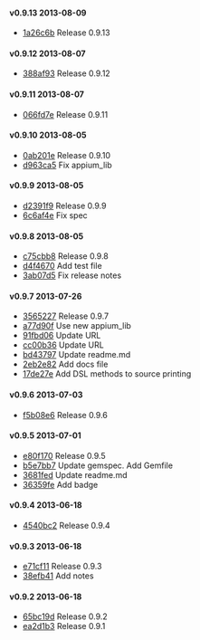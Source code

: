 #### v0.9.13 2013-08-09

- [1a26c6b](https://github.com/appium/test_runner/commit/1a26c6bd6b31e1d697fc8fbe2e709baafbd4dcb1) Release 0.9.13


#### v0.9.12 2013-08-07

- [388af93](https://github.com/appium/test_runner/commit/388af93e0a308cae651226df066e789bc2a732b7) Release 0.9.12


#### v0.9.11 2013-08-07

- [066fd7e](https://github.com/appium/test_runner/commit/066fd7e2e90cff33da9f82be36c46e3a96641659) Release 0.9.11


#### v0.9.10 2013-08-05

- [0ab201e](https://github.com/appium/test_runner/commit/0ab201e8a02ae2b1a1f3e4cfde34a25092575638) Release 0.9.10
- [d963ca5](https://github.com/appium/test_runner/commit/d963ca57fd79bcabd5c91d53f5c6170a81494dda) Fix appium_lib


#### v0.9.9 2013-08-05

- [d2391f9](https://github.com/appium/test_runner/commit/d2391f9e2d00fdd3fc4214ac11ceeff986952200) Release 0.9.9
- [6c6af4e](https://github.com/appium/test_runner/commit/6c6af4e6f64c750502017dc2ff3da6cd1cd4ac0e) Fix spec


#### v0.9.8 2013-08-05

- [c75cbb8](https://github.com/appium/test_runner/commit/c75cbb80ddaf17939b5cbbaa763ef033f1742d91) Release 0.9.8
- [d4f4670](https://github.com/appium/test_runner/commit/d4f467006863662b059e49f9a0adf35adc04e6a5) Add test file
- [3ab07d5](https://github.com/appium/test_runner/commit/3ab07d50837182d37c37e1b4e40713e4f047bb2c) Fix release notes


#### v0.9.7 2013-07-26

- [3565227](https://github.com/appium/test_runner/commit/3565227c51844f0ec4652d342293ba47a4e7a39d) Release 0.9.7
- [a77d90f](https://github.com/appium/test_runner/commit/a77d90f44e0f3fd7428000ea9a303241993aa5c4) Use new appium_lib
- [91fbd06](https://github.com/appium/test_runner/commit/91fbd0662f8dee060bf39704cd014197e433fb05) Update URL
- [cc00b36](https://github.com/appium/test_runner/commit/cc00b360903636644bddcdb579e89d22450f802e) Update URL
- [bd43797](https://github.com/appium/test_runner/commit/bd4379707db9896ec5ec9f51f4f4fbc9dc2f5d40) Update readme.md
- [2eb2e82](https://github.com/appium/test_runner/commit/2eb2e82334a2eab6e786856a937603e1aee955d1) Add docs file
- [17de27e](https://github.com/appium/test_runner/commit/17de27e7cd22ce0cd62f64aac2f26b55a63b8992) Add DSL methods to source printing


#### v0.9.6 2013-07-03

- [f5b08e6](https://github.com/appium/test_runner/commit/f5b08e6754885b282be4c51781dddaa3b87c0d1d) Release 0.9.6


#### v0.9.5 2013-07-01

- [e80f170](https://github.com/appium/test_runner/commit/e80f1709ecec7b987389efe559b8a36bc4f33051) Release 0.9.5
- [b5e7bb7](https://github.com/appium/test_runner/commit/b5e7bb7c1a28f1574b2c610f18c20916e485416d) Update gemspec. Add Gemfile
- [3681fed](https://github.com/appium/test_runner/commit/3681fed4e41667011ac4af60f9f3879048ce785d) Update readme.md
- [36359fe](https://github.com/appium/test_runner/commit/36359fe547cac10272226c453d543607844f77a2) Add badge


#### v0.9.4 2013-06-18

- [4540bc2](https://github.com/appium/test_runner/commit/4540bc2963f1ffed766d0011baa26144c0bcc1ee) Release 0.9.4


#### v0.9.3 2013-06-18

- [e71cf11](https://github.com/appium/test_runner/commit/e71cf11eca3751c6057b2c13dd6f05867ce068e4) Release 0.9.3
- [38efb41](https://github.com/appium/test_runner/commit/38efb417202198b1b001f1f09efb283b2c8ba834) Add notes


#### v0.9.2 2013-06-18

- [65bc19d](https://github.com/appium/test_runner/commit/65bc19d6ab4ce546688a92d82c61b0fe3d253274) Release 0.9.2
- [ea2d1b3](https://github.com/appium/test_runner/commit/ea2d1b3ba635210a516aeeb1d855cadceca8f36c) Release 0.9.1
